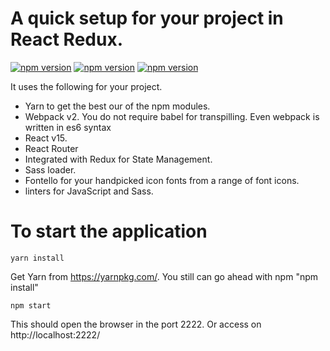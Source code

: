 # A quick setup for your project in React Redux. 
[![npm version](https://badge.fury.io/js/npm.svg)](https://badge.fury.io/js/npm) [![npm version](https://badge.fury.io/js/react.svg)](https://badge.fury.io/js/react) [![npm version](https://badge.fury.io/js/es6.svg)](https://badge.fury.io/js/es6)
 
It uses the following for your project.
- Yarn to get the best our of the npm modules.
- Webpack v2. You do not require babel for transpilling. Even webpack is written in es6 syntax
- React v15.
- React Router
- Integrated with Redux for State Management.
- Sass loader.
- Fontello for your handpicked icon fonts from a range of font icons.
- linters for JavaScript and Sass.


# To start the application
```
yarn install
```
Get Yarn from https://yarnpkg.com/. You still can go ahead with npm "npm install"
```
npm start
```

This should open the browser in the port 2222. Or access on http://localhost:2222/

